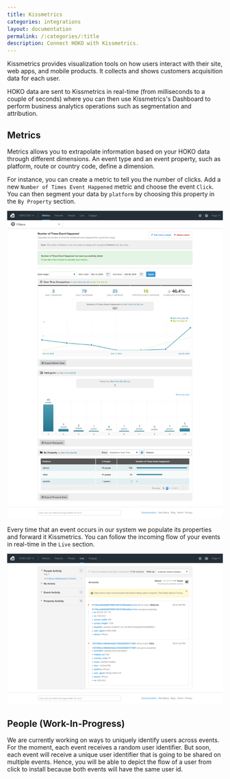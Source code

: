 ```yaml
---
title: Kissmetrics
categories: integrations
layout: documentation
permalink: /:categories/:title
description: Connect HOKO with Kissmetrics.
---
```


Kissmetrics provides visualization tools on how users interact with their site, web apps, and mobile products. It collects and shows customers acquisition data for each user.

HOKO data are sent to Kissmetrics in real-time (from milliseconds to a couple of seconds) where you
can then use Kissmetrics's Dashboard to perform business analytics operations such as segmentation
and attribution.

## Metrics

Metrics allows you to extrapolate information based on your HOKO data through different dimensions.
An event type and an event property, such as platform, route or country code, define a dimension.

For instance, you can create a metric to tell you the number of clicks. Add a new `Number of Times
Event Happened` metric and choose the event `Click`. You can then segment your data by `platform`
by choosing this property in the `By Property` section.

![Kissmetrics segmentation](/assets/images/kissmetrics_metric.png)

Every time that an event occurs in our system we populate its properties and forward it Kissmetrics.
You can follow the incoming flow of your events in real-time in the `Live` section.

![Kissmetrics live view](/assets/images/kissmetrics_live.png)

## People (Work-In-Progress)

We are currently working on ways to uniquely identify users across events. For the moment, each
event receives a random user identifier. But soon, each event will receive a unique user identifier
that is going to be shared on multiple events. Hence, you will be able to depict the flow of a user
from click to install because both events will have the same user id.
